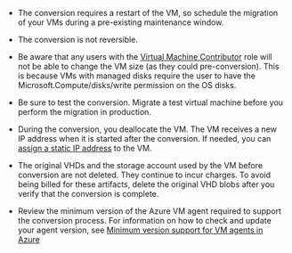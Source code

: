 
* The conversion requires a restart of the VM, so schedule the migration of your VMs during a pre-existing maintenance window. 

* The conversion is not reversible. 

* Be aware that any users with the [Virtual Machine Contributor](../articles/role-based-access-control/built-in-roles.md#virtual-machine-contributor) role will not be able to change the VM size (as they could pre-conversion). This is because VMs with managed disks require the user to have the Microsoft.Compute/disks/write permission on the OS disks.

* Be sure to test the conversion. Migrate a test virtual machine before you perform the migration in production.

* During the conversion, you deallocate the VM. The VM receives a new IP address when it is started after the conversion. If needed, you can [assign a static IP address](../articles/virtual-network/virtual-network-ip-addresses-overview-arm.md) to the VM.

* The original VHDs and the storage account used by the VM before conversion are not deleted. They continue to incur charges. To avoid being billed for these artifacts, delete the original VHD blobs after you verify that the conversion is complete.

* Review the minimum version of the Azure VM agent required to support the conversion process. For information on how to check and update your agent version, see [Minimum version support for VM agents in Azure](https://support.microsoft.com/help/4049215/extensions-and-virtual-machine-agent-minimum-version-support)